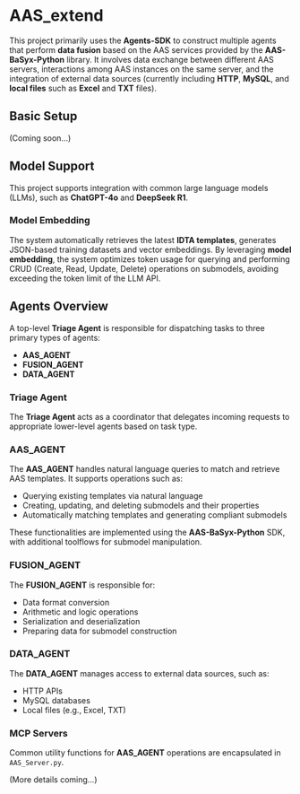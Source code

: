 # AAS_extend

This project primarily uses the **Agents-SDK** to construct multiple agents that perform **data fusion** based on the AAS services provided by the **AAS-BaSyx-Python** library. It involves data exchange between different AAS servers, interactions among AAS instances on the same server, and the integration of external data sources (currently including **HTTP**, **MySQL**, and **local files** such as **Excel** and **TXT** files).

## Basic Setup

(Coming soon...)

## Model Support

This project supports integration with common large language models (LLMs), such as **ChatGPT-4o** and **DeepSeek R1**.

### Model Embedding

The system automatically retrieves the latest **IDTA templates**, generates JSON-based training datasets and vector embeddings. By leveraging **model embedding**, the system optimizes token usage for querying and performing CRUD (Create, Read, Update, Delete) operations on submodels, avoiding exceeding the token limit of the LLM API.

## Agents Overview

A top-level **Triage Agent** is responsible for dispatching tasks to three primary types of agents:

- **AAS_AGENT**  
- **FUSION_AGENT**  
- **DATA_AGENT**

### Triage Agent

The **Triage Agent** acts as a coordinator that delegates incoming requests to appropriate lower-level agents based on task type.

### AAS_AGENT

The **AAS_AGENT** handles natural language queries to match and retrieve AAS templates. It supports operations such as:

- Querying existing templates via natural language
- Creating, updating, and deleting submodels and their properties
- Automatically matching templates and generating compliant submodels

These functionalities are implemented using the **AAS-BaSyx-Python** SDK, with additional toolflows for submodel manipulation.

### FUSION_AGENT

The **FUSION_AGENT** is responsible for:

- Data format conversion  
- Arithmetic and logic operations  
- Serialization and deserialization  
- Preparing data for submodel construction  

### DATA_AGENT

The **DATA_AGENT** manages access to external data sources, such as:

- HTTP APIs  
- MySQL databases  
- Local files (e.g., Excel, TXT)  

### MCP Servers

Common utility functions for **AAS_AGENT** operations are encapsulated in `AAS_Server.py`.

(More details coming...)
